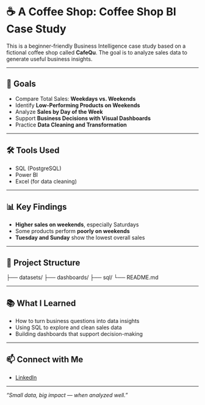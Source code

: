 # ☕ A Coffee Shop: Coffee Shop BI Case Study

This is a beginner-friendly Business Intelligence case study based on a fictional coffee shop called **CafeQu**. The goal is to analyze sales data to generate useful business insights.

---

## 🎯 Goals

- Compare Total Sales: **Weekdays vs. Weekends**
- Identify **Low-Performing Products on Weekends**
- Analyze **Sales by Day of the Week**
- Support **Business Decisions with Visual Dashboards**
- Practice **Data Cleaning and Transformation**

---

## 🛠️ Tools Used

- SQL (PostgreSQL)
- Power BI
- Excel (for data cleaning)

---

## 📊 Key Findings

- **Higher sales on weekends**, especially Saturdays
- Some products perform **poorly on weekends**
- **Tuesday and Sunday** show the lowest overall sales

---

## 📁 Project Structure
├── datasets/
├── dashboards/
├── sql/
└── README.md


---

## 📚 What I Learned

- How to turn business questions into data insights
- Using SQL to explore and clean sales data
- Building dashboards that support decision-making

---

## 📫 Connect with Me

- [LinkedIn](https://www.linkedin.com/in/ruslandede/)
---

*“Small data, big impact — when analyzed well.”*
